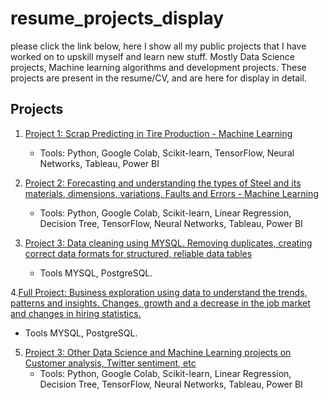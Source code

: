 # resume_projects_display

please click the link below, here I show all my public projects that I have worked on to upskill myself and learn new stuff. Mostly Data Science projects, Machine learning algorithms and development projects. These projects are present in the resume/CV, and are here for display in detail. 

## Projects

1. [Project 1: Scrap Predicting in Tire Production - Machine Learning](Project1/README.md)
   - Tools: Python, Google Colab, Scikit-learn, TensorFlow, Neural Networks, Tableau, Power BI
   
2. [Project 2: Forecasting and understanding the types of Steel and its materials, dimensions, variations, Faults and Errors - Machine Learning](Project2/README.md)
   - Tools: Python, Google Colab, Scikit-learn, Linear Regression, Decision Tree, TensorFlow, Neural Networks, Tableau, Power BI
   
3. [Project 3: Data cleaning using MYSQL. Removing duplicates, creating correct data formats for structured, reliable data tables](Project3.sql)
   - Tools MYSQL, PostgreSQL.

4.[Full Project: Business exploration using data to understand the trends, patterns and insights. Changes, growth and a decrease in the job market and changes in hiring statistics.](Project4.sql)  
  - Tools MYSQL, PostgreSQL.

5. [Project 3: Other Data Science and Machine Learning projects on Customer analysis, Twitter sentiment, etc](Project5)
   - Tools: Python, Google Colab, Scikit-learn, Linear Regression, Decision Tree, TensorFlow, Neural Networks, Tableau, Power BI
